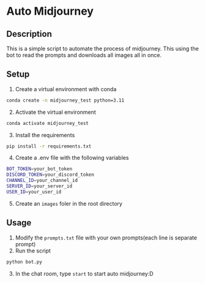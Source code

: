 # Auto Midjourney

## Description

This is a simple script to automate the process of midjourney. This using the bot to read the prompts and downloads all images all in once.

## Setup

1. Create a virtual environment with conda

```bash
conda create -n midjourney_test python=3.11
```

2. Activate the virtual environment

```bash
conda activate midjourney_test
```

3. Install the requirements

```bash
pip install -r requirements.txt
```

4. Create a .env file with the following variables

```bash
BOT_TOKEN=your_bot_token
DISCORD_TOKEN=your_discord_token
CHANNEL_ID=your_channel_id
SERVER_ID=your_server_id
USER_ID=your_user_id
```

5. Create an `images` foler in the root directory

## Usage

1. Modify the `prompts.txt` file with your own prompts(each line is separate prompt)
2. Run the script

```bash
python bot.py
```
3. In the chat room, type `start` to start auto midjourney:D
